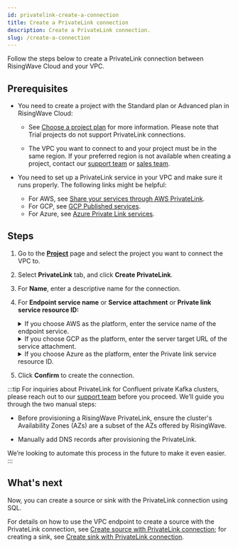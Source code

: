```yaml
---
id: privatelink-create-a-connection
title: Create a PrivateLink connection
description: Create a PrivateLink connection.
slug: /create-a-connection
---
```


Follow the steps below to create a PrivateLink connection between RisingWave Cloud and your VPC.

## Prerequisites

- You need to create a project with the Standard plan or Advanced plan in RisingWave Cloud:

  - See [Choose a project plan](/project-choose-a-project-plan.md) for more information. Please note that Trial projects do not support PrivateLink connections.

  - The VPC you want to connect to and your project must be in the same region. If your preferred region is not available when creating a project, contact our [support team](mailto:cloud-support@risingwave-labs.com) or [sales team](mailto:sales@risingwave-labs.com).

- You need to set up a PrivateLink service in your VPC and make sure it runs properly. The following links might be helpful:

  - For AWS, see [Share your services through AWS PrivateLink](https://docs.aws.amazon.com/vpc/latest/privatelink/privatelink-share-your-services.html).
  - For GCP, see [GCP Published services](https://cloud.google.com/vpc/docs/about-vpc-hosted-services).
  - For Azure, see [Azure Private Link services](https://learn.microsoft.com/en-us/azure/private-link/private-link-service-overview).

## Steps

1. Go to the [**Project**](https://cloud.risingwave.com/project/home/) page and select the project you want to connect the VPC to.

2. Select **PrivateLink** tab, and click **Create PrivateLink**.

3. For **Name**, enter a descriptive name for the connection.

4. For **Endpoint service name** or **Service attachment** or **Private link service resource ID:**

    <details>
    <summary>If you choose AWS as the platform, enter the service name of the endpoint service.</summary>

    You can find it in the [Amazon VPC Console](https://console.aws.amazon.com/vpc/) → **Endpoint services** → **Service name** section.

    ![AWS endpoint service name](./images/aws-endpoint-service-name.png)

    </details>

    <details>
    <summary>If you choose GCP as the platform, enter the server target URL of the service attachment.</summary>

    You can find it in the [Google Cloud Console](https://console.cloud.google.com/) → **Network services** → **Private Service Connect**.

    ![GCP Service attachment](./images/gcp-service-attachment.png)

    </details>

    <details>
    <summary>If you choose Azure as the platform, enter the Private link service resource ID.</summary>

    You can find it in the [Azure Portal](https://portal.azure.com/) → **Private link service** section.

    ![Azure Resource id](./images/azure-resource-id.png)

    </details>

5. Click **Confirm** to create the connection.

:::tip
For inquiries about PrivateLink for Confluent private Kafka clusters, please reach out to our [support team](mailto:cloud-support@risingwave-labs.com) before you proceed. We’ll guide you through the two manual steps:

- Before provisioning a RisingWave PrivateLink, ensure the cluster's Availability Zones (AZs) are a subset of the AZs offered by RisingWave.

- Manually add DNS records after provisioning the PrivateLink.

We’re looking to automate this process in the future to make it even easier.
:::

## What's next

Now, you can create a source or sink with the PrivateLink connection using SQL.

For details on how to use the VPC endpoint to create a source with the PrivateLink connection, see [Create source with PrivateLink connection](/docs/current/ingest-from-kafka/#create-source-with-privatelink-connection); for creating a sink, see [Create sink with PrivateLink connection](/docs/current/create-sink-kafka/#create-sink-with-privatelink-connection).
